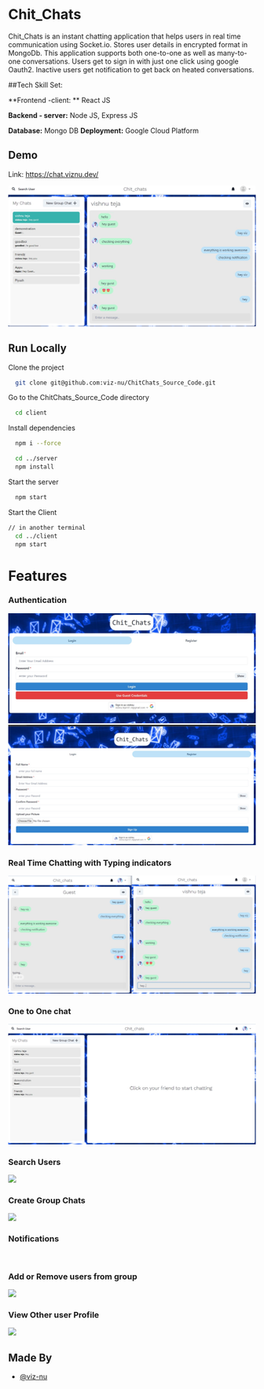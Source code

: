 # Chit_Chats

Chit_Chats is an instant chatting application  that helps users in real time communication using Socket.io. 
Stores user details in encrypted format in MongoDb. This application supports both one-to-one as well as many-to-one conversations. Users get to sign in with just one click using google Oauth2. Inactive users get notification to get back on heated conversations.

##Tech Skill Set: 

**Frontend -client: ** React JS

**Backend - server:** Node JS, Express JS

**Database:** Mongo DB
**Deployment:** Google Cloud Platform
  
## Demo

Link:  https://chat.viznu.dev/

![](https://github.com/viz-nu/ChitChats_Source_Code/blob/main/ScreenShots/1.jpeg)
## Run Locally

Clone the project

```bash
  git clone git@github.com:viz-nu/ChitChats_Source_Code.git
```

Go to the ChitChats_Source_Code directory

```bash
  cd client
```

Install dependencies

```bash
  npm i --force
```

```bash
  cd ../server
  npm install
```

Start the server

```bash
  npm start
```
Start the Client

```bash
// in another terminal
  cd ../client
  npm start
```

  
# Features

### Authentication
![](https://github.com/viz-nu/ChitChats_Source_Code/blob/main/ScreenShots/2.jpeg)
![](https://github.com/viz-nu/ChitChats_Source_Code/blob/main/ScreenShots/3.jpeg)
### Real Time Chatting with Typing indicators
![](https://github.com/viz-nu/ChitChats_Source_Code/blob/main/ScreenShots/4.jpeg)
### One to One chat
![](https://github.com/viz-nu/ChitChats_Source_Code/blob/main/ScreenShots/5.jpeg)
### Search Users
![](https://github.com/viz-nu/ChitChats_Source_Code/blob/main/ScreenShots/6jpeg)
### Create Group Chats
![](https://github.com/viz-nu/ChitChats_Source_Code/blob/main/ScreenShots/7jpeg)
### Notifications 
![]()
### Add or Remove users from group
![](https://github.com/viz-nu/ChitChats_Source_Code/blob/main/ScreenShots/8jpeg)
### View Other user Profile
![](https://github.com/viz-nu/ChitChats_Source_Code/blob/main/ScreenShots/9jpeg)
## Made By

- [@viz-nu](https://github.com/viz-nu)

  
